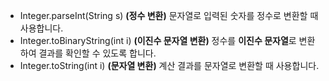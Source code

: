 -  Integer.parseInt(String s) **(정수 변환)**
	 문자열로 입력된 숫자를 정수로 변환할 때 사용합니다.
-  Integer.toBinaryString(int i) **(이진수 문자열 변환)**
	정수를 **이진수 문자열**로 변환하여 결과를 확인할 수 있도록 합니다.
-  Integer.toString(int i) **(문자열 변환)**
	계산 결과를 문자열로 변환할 때 사용합니다.
